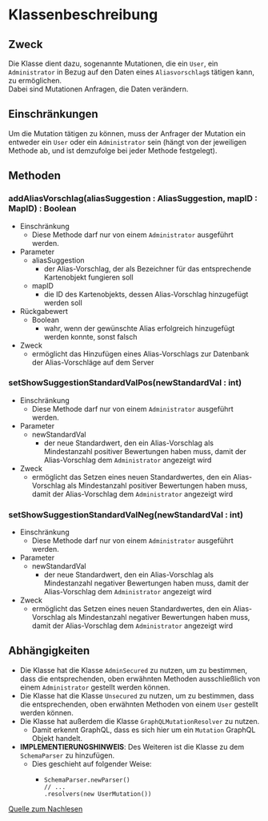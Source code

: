 # Klassenbeschreibung

## Zweck

Die Klasse dient dazu, sogenannte Mutationen, die ein `User`, ein `Administrator` in Bezug auf den Daten eines `Aliasvorschlag`s tätigen kann, zu ermöglichen. \
Dabei sind Mutationen Anfragen, die Daten verändern.

## Einschränkungen

Um die Mutation tätigen zu können, muss der Anfrager der Mutation ein entweder ein `User` oder ein `Administrator` sein (hängt von der jeweiligen Methode ab, und ist demzufolge bei jeder Methode festgelegt).

## Methoden

### addAliasVorschlag(aliasSuggestion : AliasSuggestion, mapID : MapID) : Boolean

- Einschränkung
  - Diese Methode darf nur von einem `Administrator` ausgeführt werden.
- Parameter
  - aliasSuggestion
    - der Alias-Vorschlag, der als Bezeichner für das entsprechende Kartenobjekt fungieren soll
  - mapID
    - die ID des Kartenobjekts, dessen Alias-Vorschlag hinzugefügt werden soll
- Rückgabewert
  - Boolean
    - wahr, wenn der gewünschte Alias erfolgreich hinzugefügt werden konnte, sonst falsch
- Zweck
  - ermöglicht das Hinzufügen eines Alias-Vorschlags zur Datenbank der Alias-Vorschläge auf dem Server

### setShowSuggestionStandardValPos(newStandardVal : int)

- Einschränkung
  - Diese Methode darf nur von einem `Administrator` ausgeführt werden.
- Parameter
  - newStandardVal
    - der neue Standardwert, den ein Alias-Vorschlag als Mindestanzahl positiver Bewertungen haben muss, damit der Alias-Vorschlag dem `Administrator` angezeigt wird
- Zweck
  - ermöglicht das Setzen eines neuen Standardwertes, den ein Alias-Vorschlag als Mindestanzahl positiver Bewertungen haben muss, damit der Alias-Vorschlag dem `Administrator` angezeigt wird

### setShowSuggestionStandardValNeg(newStandardVal : int)

- Einschränkung
  - Diese Methode darf nur von einem `Administrator` ausgeführt werden.
- Parameter
  - newStandardVal
    - der neue Standardwert, den ein Alias-Vorschlag als Mindestanzahl negativer Bewertungen haben muss, damit der Alias-Vorschlag dem `Administrator` angezeigt wird
- Zweck
  - ermöglicht das Setzen eines neuen Standardwertes, den ein Alias-Vorschlag als Mindestanzahl negativer Bewertungen haben muss, damit der Alias-Vorschlag dem `Administrator` angezeigt wird

## Abhängigkeiten

- Die Klasse hat die Klasse `AdminSecured` zu nutzen, um zu bestimmen, dass die entsprechenden, oben erwähnten Methoden ausschließlich von einem `Administrator` gestellt werden können.
- Die Klasse hat die Klasse `Unsecured` zu nutzen, um zu bestimmen, dass die entsprechenden, oben erwähnten Methoden von einem `User` gestellt werden können.
- Die Klasse hat außerdem die Klasse `GraphQLMutationResolver` zu nutzen.
  - Damit erkennt GraphQL, dass es sich hier um ein `Mutation` GraphQL Objekt handelt.
- **IMPLEMENTIERUNGSHINWEIS**: Des Weiteren ist die Klasse zu dem `SchemaParser` zu hinzufügen.
  - Dies geschieht auf folgender Weise:
    - ```
      SchemaParser.newParser()
      // ...
      .resolvers(new UserMutation())
      ```
[Quelle zum Nachlesen](https://www.graphql-java-kickstart.com/tools/schema-definition/)
